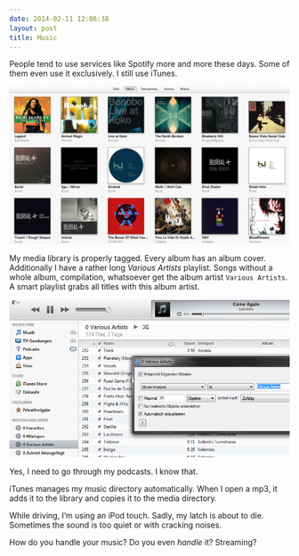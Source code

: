 ```yaml
---
date: 2014-02-11 12:06:38
layout: post
title: Music
---
```

People tend to use services like Spotify more and more these days. Some of them even use it exclusively. I still use iTunes.

[![iTunes: Various Artists](/img/posts/itunes-album-cover.png)](/img/posts/itunes-album-cover.png)

My media library is properly tagged. Every album has an album cover. Additionally I have a rather long _Various Artists_ playlist. Songs without a whole album, compilation, whatsoever get the album artist `Various Artists`. A smart playlist grabs all titles with this album artist.

[![iTunes: Various Artists](/img/posts/itunes-various-artists.png)](/img/posts/itunes-various-artists.png)

Yes, I need to go through my podcasts. I know that.

iTunes manages my music directory automatically. When I open a mp3, it adds it to the library and copies it to the media directory.

While driving, I’m using an iPod touch. Sadly, my latch is about to die. Sometimes the sound is too quiet or with cracking noises.

How do you handle your music? Do you even _handle_ it? Streaming?
